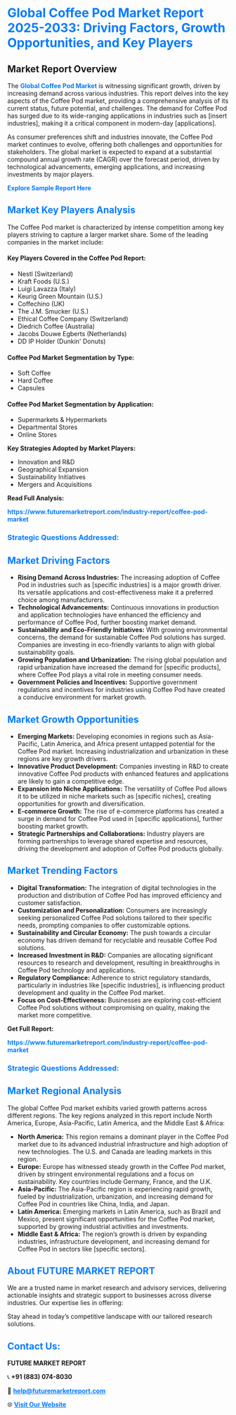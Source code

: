 <h1 style="color: #007BFF;">Global Coffee Pod Market Report 2025-2033: Driving Factors, Growth Opportunities, and Key Players</h1>

<section id="overview">
<h2>Market Report Overview</h2>
<p>The <a href="https://www.futuremarketreport.com/industry-report/coffee-pod-market" style="color: #007BFF; text-decoration: none;"><strong>Global Coffee Pod Market</strong></a> is witnessing significant growth, driven by increasing demand across various industries. This report delves into the key aspects of the Coffee Pod market, providing a comprehensive analysis of its current status, future potential, and challenges. The demand for Coffee Pod has surged due to its wide-ranging applications in industries such as [insert industries], making it a critical component in modern-day [applications].</p>
<p>As consumer preferences shift and industries innovate, the Coffee Pod market continues to evolve, offering both challenges and opportunities for stakeholders. The global market is expected to expand at a substantial compound annual growth rate (CAGR) over the forecast period, driven by technological advancements, emerging applications, and increasing investments by major players.</p>
</section>

<section id="overview">
<p><a href="https://www.futuremarketreport.com/request-sample/reportId=107757" style="color: #007BFF; text-decoration: none;"><strong>Explore Sample Report Here</strong></a></p>
</section>

<section id="key-players">
<h2 style="color: #007BFF;">Market Key Players Analysis</h2>
<p>The Coffee Pod market is characterized by intense competition among key players striving to capture a larger market share. Some of the leading companies in the market include:</p>
<h4>Key Players Covered in the Coffee Pod Report:</h4>
<ul><li>Nestl (Switzerland)</li><li>Kraft Foods (U.S.)</li><li>Luigi Lavazza (Italy)</li><li>Keurig Green Mountain (U.S.)</li><li>Coffechino (UK)</li><li>The J.M. Smucker (U.S.)</li><li>Ethical Coffee Company (Switzerland)</li><li>Diedrich Coffee (Australia)</li><li>Jacobs Douwe Egberts (Netherlands)</li><li>DD IP Holder (Dunkin&#039; Donuts)</li></ul>
<h4>Coffee Pod Market Segmentation by Type:</h4>
<ul><li>Soft Coffee</li><li>Hard Coffee</li><li>Capsules</li></ul>

<h4>Coffee Pod Market Segmentation by Application:</h4>
<ul><li>Supermarkets &amp; Hypermarkets</li><li>Departmental Stores</li><li>Online Stores</li></ul>
<p><strong>Key Strategies Adopted by Market Players:</strong></p>
<ul>
<li>Innovation and R&D</li>
<li>Geographical Expansion</li>
<li>Sustainability Initiatives</li>
<li>Mergers and Acquisitions</li>
</ul>
</section>

<section>
<p><strong>Read Full Analysis: </strong></p><a href="https://www.futuremarketreport.com/industry-report/coffee-pod-market" style="color: #007BFF; text-decoration: none;"><strong>https://www.futuremarketreport.com/industry-report/coffee-pod-market</strong></a>
<h3 style="color: #007BFF;">Strategic Questions Addressed:</h3>
</section>

<section id="driving-factors">
<h2 style="color: #007BFF;">Market Driving Factors</h2>
<ul>
<li><strong>Rising Demand Across Industries:</strong> The increasing adoption of Coffee Pod in industries such as [specific industries] is a major growth driver. Its versatile applications and cost-effectiveness make it a preferred choice among manufacturers.</li>
<li><strong>Technological Advancements:</strong> Continuous innovations in production and application technologies have enhanced the efficiency and performance of Coffee Pod, further boosting market demand.</li>
<li><strong>Sustainability and Eco-Friendly Initiatives:</strong> With growing environmental concerns, the demand for sustainable Coffee Pod solutions has surged. Companies are investing in eco-friendly variants to align with global sustainability goals.</li>
<li><strong>Growing Population and Urbanization:</strong> The rising global population and rapid urbanization have increased the demand for [specific products], where Coffee Pod plays a vital role in meeting consumer needs.</li>
<li><strong>Government Policies and Incentives:</strong> Supportive government regulations and incentives for industries using Coffee Pod have created a conducive environment for market growth.</li>
</ul>
</section>

<section id="growth-opportunities">
<h2 style="color: #007BFF;">Market Growth Opportunities</h2>
<ul>
<li><strong>Emerging Markets:</strong> Developing economies in regions such as Asia-Pacific, Latin America, and Africa present untapped potential for the Coffee Pod market. Increasing industrialization and urbanization in these regions are key growth drivers.</li>
<li><strong>Innovative Product Development:</strong> Companies investing in R&D to create innovative Coffee Pod products with enhanced features and applications are likely to gain a competitive edge.</li>
<li><strong>Expansion into Niche Applications:</strong> The versatility of Coffee Pod allows it to be utilized in niche markets such as [specific niches], creating opportunities for growth and diversification.</li>
<li><strong>E-commerce Growth:</strong> The rise of e-commerce platforms has created a surge in demand for Coffee Pod used in [specific applications], further boosting market growth.</li>
<li><strong>Strategic Partnerships and Collaborations:</strong> Industry players are forming partnerships to leverage shared expertise and resources, driving the development and adoption of Coffee Pod products globally.</li>
</ul>
</section>

<section id="trending-factors">
<h2 style="color: #007BFF;">Market Trending Factors</h2>
<ul>
<li><strong>Digital Transformation:</strong> The integration of digital technologies in the production and distribution of Coffee Pod has improved efficiency and customer satisfaction.</li>
<li><strong>Customization and Personalization:</strong> Consumers are increasingly seeking personalized Coffee Pod solutions tailored to their specific needs, prompting companies to offer customizable options.</li>
<li><strong>Sustainability and Circular Economy:</strong> The push towards a circular economy has driven demand for recyclable and reusable Coffee Pod solutions.</li>
<li><strong>Increased Investment in R&D:</strong> Companies are allocating significant resources to research and development, resulting in breakthroughs in Coffee Pod technology and applications.</li>
<li><strong>Regulatory Compliance:</strong> Adherence to strict regulatory standards, particularly in industries like [specific industries], is influencing product development and quality in the Coffee Pod market.</li>
<li><strong>Focus on Cost-Effectiveness:</strong> Businesses are exploring cost-efficient Coffee Pod solutions without compromising on quality, making the market more competitive.</li>
</ul>
</section>

<section>
<p><strong>Get Full Report: </strong></p><a href="https://www.futuremarketreport.com/industry-report/coffee-pod-market" style="color: #007BFF; text-decoration: none;"><strong>https://www.futuremarketreport.com/industry-report/coffee-pod-market</strong></a>
<h3 style="color: #007BFF;">Strategic Questions Addressed:</h3>
</section>


<section id="regional-analysis">
<h2 style="color: #007BFF;">Market Regional Analysis</h2>
<p>The global Coffee Pod market exhibits varied growth patterns across different regions. The key regions analyzed in this report include North America, Europe, Asia-Pacific, Latin America, and the Middle East & Africa:</p>
<ul>
<li><strong>North America:</strong> This region remains a dominant player in the Coffee Pod market due to its advanced industrial infrastructure and high adoption of new technologies. The U.S. and Canada are leading markets in this region.</li>
<li><strong>Europe:</strong> Europe has witnessed steady growth in the Coffee Pod market, driven by stringent environmental regulations and a focus on sustainability. Key countries include Germany, France, and the U.K.</li>
<li><strong>Asia-Pacific:</strong> The Asia-Pacific region is experiencing rapid growth, fueled by industrialization, urbanization, and increasing demand for Coffee Pod in countries like China, India, and Japan.</li>
<li><strong>Latin America:</strong> Emerging markets in Latin America, such as Brazil and Mexico, present significant opportunities for the Coffee Pod market, supported by growing industrial activities and investments.</li>
<li><strong>Middle East & Africa:</strong> The region’s growth is driven by expanding industries, infrastructure development, and increasing demand for Coffee Pod in sectors like [specific sectors].</li>
</ul>
</section>

<footer>
<h2 style="color: #007BFF;">About FUTURE MARKET REPORT</h2>
<p>We are a trusted name in market research and advisory services, delivering actionable insights and strategic support to businesses across diverse industries. Our expertise lies in offering:</p>

<p>Stay ahead in today’s competitive landscape with our tailored research solutions.</p>

<h2 style="color: #007BFF;">Contact Us:</h2>
<p><strong>FUTURE MARKET REPORT</strong></p>
<p>📞 <strong>+91 (883) 074-8030</strong></p>
<p>📧 <strong><a href="mailto:help@futuremarketreport.com" style="color: #007BFF;">help@futuremarketreport.com</a></strong></p>
<p>🌐 <strong><a href="https://www.futuremarketreport.com/" style="color: #007BFF;">Visit Our Website</a></strong></p>
</footer>